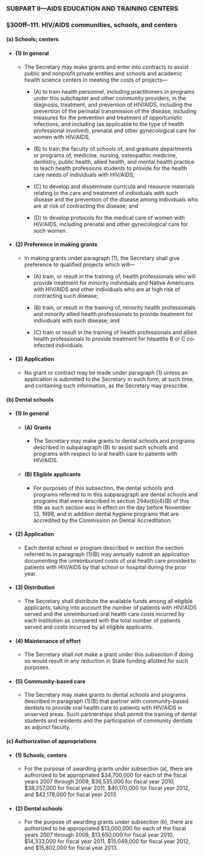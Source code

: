 ### SUBPART II—AIDS EDUCATION AND TRAINING CENTERS

### §300ff–111. HIV/AIDS communities, schools, and centers
#### (a) Schools; centers
* #### (1) In general
  * The Secretary may make grants and enter into contracts to assist public and nonprofit private entities and schools and academic health science centers in meeting the costs of projects—

    * (A) to train health personnel, including practitioners in programs under this subchapter and other community providers, in the diagnosis, treatment, and prevention of HIV/AIDS, including the prevention of the perinatal transmission of the disease, including measures for the prevention and treatment of opportunistic infections, and including (as applicable to the type of health professional involved), prenatal and other gynecological care for women with HIV/AIDS;

    * (B) to train the faculty of schools of, and graduate departments or programs of, medicine, nursing, osteopathic medicine, dentistry, public health, allied health, and mental health practice to teach health professions students to provide for the health care needs of individuals with HIV/AIDS;

    * (C) to develop and disseminate curricula and resource materials relating to the care and treatment of individuals with such disease and the prevention of the disease among individuals who are at risk of contracting the disease; and

    * (D) to develop protocols for the medical care of women with HIV/AIDS, including prenatal and other gynecological care for such women.

* #### (2) Preference in making grants
  * In making grants under paragraph (1), the Secretary shall give preference to qualified projects which will—

    * (A) train, or result in the training of, health professionals who will provide treatment for minority individuals and Native Americans with HIV/AIDS and other individuals who are at high risk of contracting such disease;

    * (B) train, or result in the training of, minority health professionals and minority allied health professionals to provide treatment for individuals with such disease; and

    * (C) train or result in the training of health professionals and allied health professionals to provide treatment for hepatitis B or C co-infected individuals.

* #### (3) Application
  * No grant or contract may be made under paragraph (1) unless an application is submitted to the Secretary in such form, at such time, and containing such information, as the Secretary may prescribe.

#### (b) Dental schools
* #### (1) In general
  * #### (A) Grants
    * The Secretary may make grants to dental schools and programs described in subparagraph (B) to assist such schools and programs with respect to oral health care to patients with HIV/AIDS.

  * #### (B) Eligible applicants
    * For purposes of this subsection, the dental schools and programs referred to in this subparagraph are dental schools and programs that were described in section 294o(b)(4)(B) of this title as such section was in effect on the day before November 13, 1998, and in addition dental hygiene programs that are accredited by the Commission on Dental Accreditation.

* #### (2) Application
  * Each dental school or program described in section the section referred to in paragraph (1)(B) may annually submit an application documenting the unreimbursed costs of oral health care provided to patients with HIV/AIDS by that school or hospital during the prior year.

* #### (3) Distribution
  * The Secretary shall distribute the available funds among all eligible applicants, taking into account the number of patients with HIV/AIDS served and the unreimbursed oral health care costs incurred by each institution as compared with the total number of patients served and costs incurred by all eligible applicants.

* #### (4) Maintenance of effort
  * The Secretary shall not make a grant under this subsection if doing so would result in any reduction in State funding allotted for such purposes.

* #### (5) Community-based care
  * The Secretary may make grants to dental schools and programs described in paragraph (1)(B) that partner with community-based dentists to provide oral health care to patients with HIV/AIDS in unserved areas. Such partnerships shall permit the training of dental students and residents and the participation of community dentists as adjunct faculty.

#### (c) Authorization of appropriations
* #### (1) Schools; centers
  * For the purpose of awarding grants under subsection (a), there are authorized to be appropriated $34,700,000 for each of the fiscal years 2007 through 2009, $36,535,000 for fiscal year 2010, $38,257,000 for fiscal year 2011, $40,170,000 for fiscal year 2012, and $42,178,000 for fiscal year 2013.

* #### (2) Dental schools
  * For the purpose of awarding grants under subsection (b), there are authorized to be appropriated $13,000,000 for each of the fiscal years 2007 through 2009, $13,650,000 for fiscal year 2010, $14,333,000 for fiscal year 2011, $15,049,000 for fiscal year 2012, and $15,802,000 for fiscal year 2013.